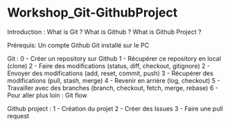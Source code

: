 # Workshop_Git-GithubProject

Introduction : 
What is Git ?
What is Github ?
What is Github Project ?

Prérequis:
Un compte Github
Git installé sur le PC

Git :
0 - Créer un repository sur Github
1 - Récupérer ce repository en local (clone)
2 - Faire des modifications (status, diff, checkout, gitignore)
2 - Envoyer des modifications (add, reset, commit, push)
3 - Récupérer des modifications (pull, stash, merge)
4 - Revenir en arrière (log, checkout)
5 - Travailler avec des branches (branch, checkout, fetch, merge, rebase)
6 - Pour aller plus loin : Git flow

Github project :
1 - Création du projet
2 - Créer des Issues
3 - Faire une pull request
